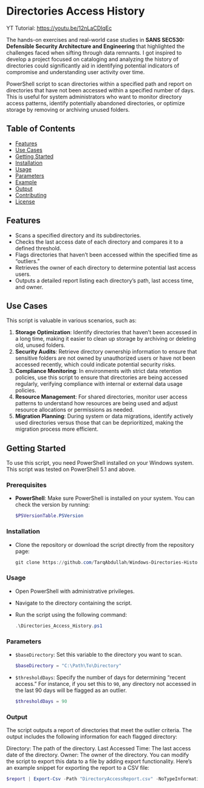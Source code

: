 # Directories Access History

YT Tutorial: https://youtu.be/12nLaCDIqEc

The hands-on exercises and real-world case studies in **SANS SEC530: Defensible Security Architecture and Engineering** that highlighted the challenges faced when sifting through data remnants. I got inspired to develop a project focused on cataloging and analyzing the history of directories could significantly aid in identifying potential indicators of compromise and understanding user activity over time.

PowerShell script to scan directories within a specified path and report on directories that have not been accessed within a specified number of days. This is useful for system administrators who want to monitor directory access patterns, identify potentially abandoned directories, or optimize storage by removing or archiving unused folders.

## Table of Contents

- [Features](#features)
- [Use Cases](#use-cases)
- [Getting Started](#getting-started)
- [Installation](#installation)
- [Usage](#usage)
- [Parameters](#parameters)
- [Example](#example)
- [Output](#output)
- [Contributing](#contributing)
- [License](#license)

## Features

- Scans a specified directory and its subdirectories.
- Checks the last access date of each directory and compares it to a defined threshold.
- Flags directories that haven’t been accessed within the specified time as “outliers.”
- Retrieves the owner of each directory to determine potential last access users.
- Outputs a detailed report listing each directory’s path, last access time, and owner.

## Use Cases

This script is valuable in various scenarios, such as:

1. **Storage Optimization**: Identify directories that haven’t been accessed in a long time, making it easier to clean up storage by archiving or deleting old, unused folders.
2. **Security Audits**: Retrieve directory ownership information to ensure that sensitive folders are not owned by unauthorized users or have not been accessed recently, which could indicate potential security risks.
3. **Compliance Monitoring**: In environments with strict data retention policies, use this script to ensure that directories are being accessed regularly, verifying compliance with internal or external data usage policies.
4. **Resource Management**: For shared directories, monitor user access patterns to understand how resources are being used and adjust resource allocations or permissions as needed.
5. **Migration Planning**: During system or data migrations, identify actively used directories versus those that can be deprioritized, making the migration process more efficient.

## Getting Started

To use this script, you need PowerShell installed on your Windows system. This script was tested on PowerShell 5.1 and above.

### Prerequisites

- **PowerShell**: Make sure PowerShell is installed on your system. You can check the version by running:
  
  ```powershell
  $PSVersionTable.PSVersion

### Installation

- Clone the repository or download the script directly from the repository page:
  
  ```powershell
  git clone https://github.com/TarqAbdullah/Windows-Directories-History.git

### Usage

- Open PowerShell with administrative privileges.
- Navigate to the directory containing the script.
- Run the script using the following command:
  
  ```powershell
  .\Directories_Access_History.ps1

### Parameters

- `$baseDirectory`: Set this variable to the directory you want to scan.
  
  ```powershell
  $baseDirectory = "C:\Path\To\Directory"

- `$thresholdDays`: Specify the number of days for determining “recent access.” For instance, if you set this to `90`, any directory not accessed in the last 90 days will be flagged as an outlier.
  
  ```powershell
  $thresholdDays = 90


### Output

The script outputs a report of directories that meet the outlier criteria. The output includes the following information for each flagged directory:

Directory: The path of the directory.
Last Accessed Time: The last access date of the directory.
Owner: The owner of the directory.
You can modify the script to export this data to a file by adding export functionality. Here’s an example snippet for exporting the report to a CSV file:

  ```powershell
  $report | Export-Csv -Path "DirectoryAccessReport.csv" -NoTypeInformation
